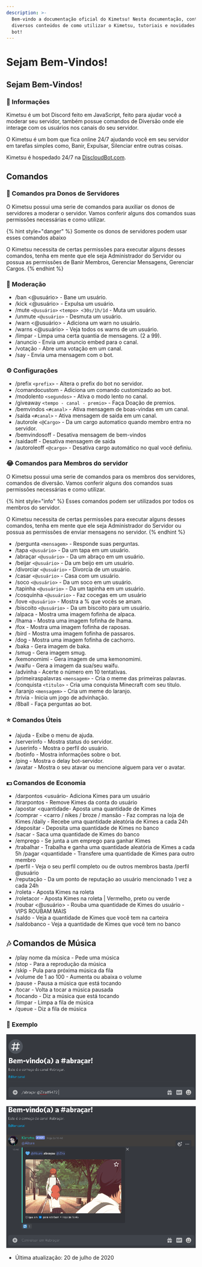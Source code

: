 ```yaml
---
description: >-
  Bem-vindo a documentação oficial do Kimetsu! Nesta documentação, conterá
  diversos conteúdos de como utilizar o Kimetsu, tutoriais e novidades sobre o
  bot!
---
```


# Sejam Bem-Vindos!

## Sejam Bem-Vindos!

### 📜 Informações

Kimetsu é um bot Discord feito em JavaScript, feito para ajudar você a moderar seu servidor, também possue comandos de Diversão onde ele interage com os usuários nos canais do seu servidor.

O Kimetsu é um bom que fica online 24/7 ajudando você em seu servidor em tarefas simples como, Banir, Expulsar, Silenciar entre outras coisas.

Kimetsu é hospedado 24/7 na [DiscloudBot.com](https://discloudbot.com/).

## Comandos

### 🔧 Comandos pra Donos de Servidores

O Kimetsu possui uma serie de comandos para auxiliar os donos de servidores a moderar o servidor. Vamos conferir alguns dos comandos suas permissões necessárias e como utilizar.

{% hint style="danger" %}
Somente os donos de servidores podem usar esses comandos abaixo

O Kimetsu necessita de certas permissões para executar alguns desses comandos, tenha em mente que ele seja Administrador do Servidor ou possua as permissões de Banir Membros, Gerenciar Mensagens, Gerenciar Cargos.
{% endhint %}

### 🔧 Moderação

* /ban &lt;@usuário&gt;  - Bane um usuário. 
* /kick &lt;@usuário&gt;  - Expulsa um usuário. 
* /mute `<@usuário>` `<tempo> <30s/1h/1d` - Muta um usuário. 
* /unmute `<@usuário>` - Desmuta um usuário.
* /warn &lt;@usuário&gt;  - Adiciona um warn no usuário. 
* /warns &lt;@usuário&gt; - Veja todos os warns de um usuário. 
* /limpar  - Limpa uma certa quantia de mensagens. \(2 a 99\). 
* /anuncio   - Envia um anuncio embed para o canal. 
* /votação   - Abre uma votação em um canal. 
* /say - Envia uma mensagem com o bot.

### ⚙️ Configurações

* /prefix `<prefix>` - Altera o prefix do bot no servidor. 
* /comandocustom - Adiciona um comando customizado ao bot. 
* /modolento `<segundos>` - Ativa o modo lento no canal.
* /giveaway `<tempo - canal - premio>` - Faça Doação de premios.
* /bemvindos `<#canal>` - Ativa mensagem de boas-vindas em um canal.
* /saida `<#canal>` - Ativa mensagem de saida em um canal.
* /autorole `<@Cargo>` - Da um cargo automatico quando membro entra no servidor. 
* /bemvindosoff - Desativa mensagem de bem-vindos
*  /saidaoff - Desativa mensagem de saida
*  /autoroleoff `<@cargo>` - Desativa cargo automático no qual você definiu.

### 😂 Comandos para Membros do servidor

O Kimetsu possui uma serie de comandos para os membros dos servidores, comandos de diversão. Vamos conferir alguns dos comandos suas permissões necessárias e como utilizar.

{% hint style="info" %}
Esses comandos podem ser utilizados por todos os membros do servidor.

O Kimetsu necessita de certas permissões para executar alguns desses comandos, tenha em mente que ele seja Administrador do Servidor ou possua as permissões de enviar mensagens no servidor.
{% endhint %}

* /pergunta `<mensagem>` - Responde suas perguntas. 
* /tapa `<@usuário>` - Da um tapa em um usuário. 
* /abraçar `<@usuário>` - Da um abraço em um usuário. 
* /beijar `<@usuário>` - Da um beijo em um usuário. 
* /divorciar `<@usuário>` - Divorcia de um usuário. 
* /casar `<@usuário>` - Casa com um usuário.
* /soco `<@usuário>` - Da um soco em um usuário. 
* /tapinha `<@usuário>` - Da um tapinha em um usuário. 
* /cosquinha `<@usuário>` - Faz cocegas em um usuário 
* /love `<@usuário>` - Mostra a % que vocês se amam. 
* /biscoito `<@usuário>` - Da um biscoito para um usuário.
* /alpaca - Mostra uma imagem fofinha de alpaca.
* /lhama - Mostra uma imagem fofinha de lhama.
* /fox - Mostra uma imagem fofinha de raposas. 
* /bird - Mostra uma imagem fofinha de passaros. 
* /dog - Mostra uma imagem fofinha de cachorro. 
* /baka - Gera imagem de baka. 
* /smug - Gera imagem smug. 
* /kemonomimi - Gera imagem de uma kemonomimi. 
* /waifu - Gera a imagem da sua/seu waifu. 
* /advinha - Acerte o número em 10 tentativas.
* /primeiraspalavras `<mensagem>` - Cria o meme das primeiras palavras.
* /conquista `<titulo>` - Cria uma conquista Minecraft com seu titulo.
* /laranjo `<mensagem>` - Cria um meme do laranjo. 
* /trivia - Inicia um jogo de advinhação. 
* /8ball - Faça perguntas ao bot.

### ⭐ Comandos Úteis

* /ajuda - Exibe o menu de ajuda. 
* /serverinfo - Mostra status do servidor. 
* /userinfo - Mostra o perfil do usuário. 
* /botinfo - Mostra informações sobre o bot. 
* /ping - Mostra o delay bot-servidor. 
* /avatar - Mostra o seu atavar ou mencione alguem para ver o avatar.

### 💵 Comandos de Economia

* /darpontos  &lt;usuário- Adiciona Kimes para um usuário
*  /tirarpontos  - Remove Kimes da conta do usuário 
* /apostar &lt;quantidade- Aposta uma quantidade de Kimes
*  /comprar - &lt;carro / nikes / broze / mansão - Faz compras na loja de Kimes /daily - Recebe uma quantidade aleatória de Kimes a cada 24h 
* /depositar  - Deposita uma quantidade de Kimes no banco 
* /sacar  - Saca uma quantidade de Kimes do banco 
* /emprego - Se junta a um emprego para ganhar Kimes 
* /trabalhar - Trabalha e ganha uma quantidade aleatória de Kimes a cada 5h /pagar &lt;quantidade - Transfere uma quantidade de Kimes para outro membro 
* /perfil - Veja o seu perfil completo ou de outros membros basta /perfil @usuário
*  /reputação  - Da um ponto de reputação ao usuário mencionado 1 vez a cada 24h 
* /roleta  - Aposta Kimes na roleta 
* /roletacor   - Aposta Kimes na roleta \| Vermelho, preto ou verde 
* /roubar &lt;@usuário&gt; - Rouba uma quantidade de Kimes do usuário - VIPS ROUBAM MAIS 
* /saldo - Veja a quantidade de Kimes que você tem na carteira 
* /saldobanco - Veja a quantidade de Kimes que você tem no banco

## 🎶 Comandos de Música

* /play nome da música - Pede uma música
*  /stop - Para a reprodução da música
*  /skip - Pula para próxima música da fila
*  /volume de 1 ao 100 - Aumenta ou abaixa o volume 
* /pause - Pausa a música que está tocando 
* /tocar - Volta a tocar a música pausada
*  /tocando - Diz a música que está tocando
*  /limpar - Limpa a fila de música
*  /queue - Diz a fila de música

### 🚀 Exemplo

![/abra&#xE7;ar @usu&#xE1;rio](.gitbook/assets/abracar.png)

![/abra&#xE7;ar @usu&#xE1;rio](.gitbook/assets/abracar2.png)

* Última atualização: 20 de julho de 2020

